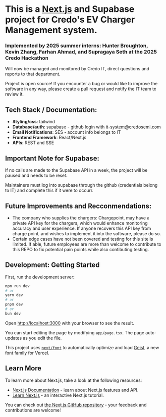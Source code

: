 # This is a [Next.js](https://nextjs.org) and Supabase project for Credo's EV Charger Management system. 

### Implemented by 2025 summer interns: Hunter Broughton, Kevin Zhang, Farhan Ahmad, and Supragaya Seth at the 2025 Credo Hackathon

Will now be managed and monitored by Credo IT, direct questions and reports to that department. 

Project is open source! If you encounter a bug or would like to improve the software in any way, please create
a pull request and notify the IT team to review it. 

## Tech Stack / Documentation:

- **Styling/css**: tailwind
- **Database/auth**: supabase - github login with it-system@credosemi.com
- **Email Notifications**: SES - account info belongs to IT
- **Frontend Framework**: React/Next.js
- **APIs**: REST and SSE

## Important Note for Supabase:

If no calls are made to the Supabase API in a week, the project will be paused and needs to be reset.

Maintainers must log into supabase through the github (credentials belong to IT) and complete this if it were to occurr. 

## Future Improvements and Recconmendations: 

- The company who supplies the chargers: Chargepoint, may have a private API key for the chargers, which would enhance monitoring accuracy and user experience. If anyone recovers this API key from charge point, and wishes to implement it into the software, please do so.
- Certain edge cases have not been covered and testing for this site is limited. If able, future employees are more than welcome to contribute to this REPO to fix potential pain points while also contibuting testing.  

## Development: Getting Started

First, run the development server:

```bash
npm run dev
# or
yarn dev
# or
pnpm dev
# or
bun dev
```

Open [http://localhost:3000](http://localhost:3000) with your browser to see the result.

You can start editing the page by modifying `app/page.tsx`. The page auto-updates as you edit the file.

This project uses [`next/font`](https://nextjs.org/docs/app/building-your-application/optimizing/fonts) to automatically optimize and load [Geist](https://vercel.com/font), a new font family for Vercel.

## Learn More

To learn more about Next.js, take a look at the following resources:

- [Next.js Documentation](https://nextjs.org/docs) - learn about Next.js features and API.
- [Learn Next.js](https://nextjs.org/learn) - an interactive Next.js tutorial.

You can check out [the Next.js GitHub repository](https://github.com/vercel/next.js) - your feedback and contributions are welcome!

